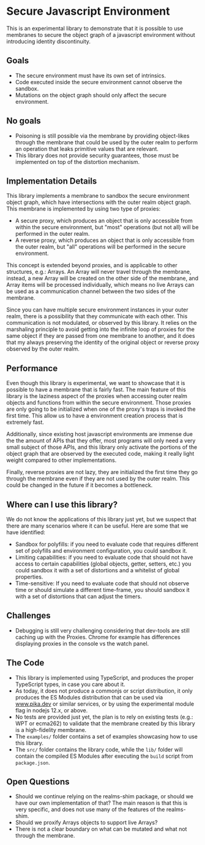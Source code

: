 # Secure Javascript Environment

This is an experimental library to demonstrate that it is possible to use membranes to secure the object graph of a javascript environment without introducing identity discontinuity.

## Goals

* The secure environment must have its own set of intrinsics.
* Code executed inside the secure environment cannot observe the sandbox.
* Mutations on the object graph should only affect the secure environment.

## No goals

* Poisoning is still possible via the membrane by providing object-likes through the membrane that could be used by the outer realm to perform an operation that leaks primitive values that are relevant.
* This library does not provide security guarantees, those must be implemented on top of the distortion mechanism.

## Implementation Details

This library implements a membrane to sandbox the secure environment object graph, which have intersections with the outer realm object graph. This membrane is implemented by using two type of proxies:

* A secure proxy, which produces an object that is only accessible from within the secure environment, but "most" operations (but not all) will be performed in the outer realm.
* A reverse proxy, which produces an object that is only accessible from the outer realm, but "all" operations will be performed in the secure environment.

This concept is extended beyond proxies, and is applicable to other structures, e.g.: Arrays. An Array will never travel through the membrane, instead, a new Array will be created on the other side of the membrane, and Array items will be processed individually, which means no live Arrays can be used as a communication channel between the two sides of the membrane.

Since you can have multiple secure environment instances in your outer realm, there is a possibility that they communicate with each other. This communication is not modulated, or observed by this library. It relies on the marshaling principle to avoid getting into the infinite loop of proxies for the same object if they are passed from one membrane to another, and it does that my always preserving the identity of the original object or reverse proxy observed by the outer realm.

## Performance

Even though this library is experimental, we want to showcase that it is possible to have a membrane that is fairly fast. The main feature of this library is the laziness aspect of the proxies when accessing outer realm objects and functions from within the secure environment. Those proxies are only going to be initialized when one of the proxy's traps is invoked the first time. This allow us to have a environment creation process that is extremely fast.

Additionally, since existing host javascript environments are immense due the the amount of APIs that they offer, most programs will only need a very small subject of those APIs, and this library only activate the portions of the object graph that are observed by the executed code, making it really light weight compared to other implementations.

Finally, reverse proxies are not lazy, they are initialized the first time they go through the membrane even if they are not used by the outer realm. This could be changed in the future if it becomes a bottleneck.

## Where can I use this library?

We do not know the applications of this library just yet, but we suspect that there are many scenarios where it can be useful. Here are some that we have identified:

* Sandbox for polyfills: if you need to evaluate code that requires different set of polyfills and environment configuration, you could sandbox it.
* Limiting capabilities: if you need to evaluate code that should not have access to certain capabilities (global objects, getter, setters, etc.) you could sandbox it with a set of distortions and a whitelist of global properties.
* Time-sensitive: If you need to evaluate code that should not observe time or should simulate a different time-frame, you should sandbox it with a set of distortions that can adjust the timers.

## Challenges

* Debugging is still very challenging considering that dev-tools are still caching up with the Proxies. Chrome for example has differences displaying proxies in the console vs the watch panel.

## The Code

* This library is implemented using TypeScript, and produces the proper TypeScript types, in case you care about it.
* As today, it does not produce a commonjs or script distribution, it only produces the ES Modules distribution that can be used via www.pika.dev or similar services, or by using the experimental module flag in nodejs 12.x, or above.
* No tests are provided just yet, the plan is to rely on existing tests (e.g.: WPT or ecma262) to validate that the membrane created by this library is a high-fidelity membrane.
* The `examples/` folder contains a set of examples showcasing how to use this library.
* The `src/` folder contains the library code, while the `lib/` folder will contain the compiled ES Modules after executing the `build` script from `package.json`.

## Open Questions

* Should we continue relying on the realms-shim package, or should we have our own implementation of that? The main reason is that this is very specific, and does not use many of the features of the realms-shim.
* Should we proxify Arrays objects to support live Arrays?
* There is not a clear boundary on what can be mutated and what not through the membrane.

